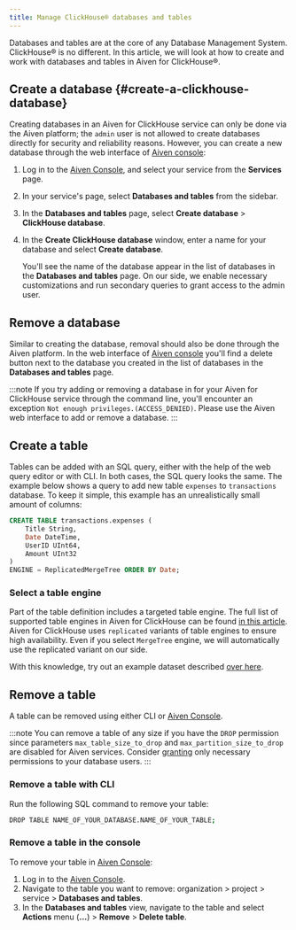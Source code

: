 ```yaml
---
title: Manage ClickHouse® databases and tables
---
```


Databases and tables are at the core of any Database Management System.
ClickHouse® is no different. In this article, we will look at how to
create and work with databases and tables in Aiven for ClickHouse®.

## Create a database {#create-a-clickhouse-database}

Creating databases in an Aiven for ClickHouse service can only be done
via the Aiven platform; the `admin` user is not allowed to create
databases directly for security and reliability reasons. However, you
can create a new database through the web interface of [Aiven
console](https://console.aiven.io/):

1.  Log in to the [Aiven Console](https://console.aiven.io/), and select
    your service from the **Services** page.

2.  In your service's page, select **Databases and tables** from the
    sidebar.

3.  In the **Databases and tables** page, select **Create database** >
    **ClickHouse database**.

4.  In the **Create ClickHouse database** window, enter a name for your
    database and select **Create database**.

    You\'ll see the name of the database appear in the list of databases
    in the **Databases and tables** page. On our side, we enable
    necessary customizations and run secondary queries to grant access
    to the admin user.

## Remove a database

Similar to creating the database, removal should also be done through
the Aiven platform. In the web interface of [Aiven
console](https://console.aiven.io/) you'll find a delete button next to
the database you created in the list of databases in the **Databases and
tables** page.

:::note
If you try adding or removing a database in for your Aiven for
ClickHouse service through the command line, you'll encounter an
exception `Not enough privileges.(ACCESS_DENIED)`. Please use the Aiven
web interface to add or remove a database.
:::

## Create a table

Tables can be added with an SQL query, either with the help of the web
query editor or with CLI. In both cases, the SQL query looks the same.
The example below shows a query to add new table `expenses` to
`transactions` database. To keep it simple, this example has an
unrealistically small amount of columns:

```sql
CREATE TABLE transactions.expenses (
    Title String,
    Date DateTime,
    UserID UInt64,
    Amount UInt32
)
ENGINE = ReplicatedMergeTree ORDER BY Date;
```

### Select a table engine

Part of the table definition includes a targeted table engine. The full
list of supported table engines in Aiven for ClickHouse can be found
[in this article](/docs/products/clickhouse/reference/supported-table-engines). Aiven for ClickHouse uses `replicated` variants of table
engines to ensure high availability. Even if you select `MergeTree`
engine, we will automatically use the replicated variant on our side.

With this knowledge, try out an example dataset described
[over here](/docs/products/clickhouse/howto/load-dataset).

## Remove a table

A table can be removed using either CLI or [Aiven
Console](https://console.aiven.io/).

:::note
You can remove a table of any size if you have the `DROP` permission
since parameters `max_table_size_to_drop` and
`max_partition_size_to_drop` are disabled for Aiven services. Consider
[granting](/docs/products/clickhouse/howto/manage-users-roles) only necessary permissions to your database users.
:::

### Remove a table with CLI

Run the following SQL command to remove your table:

```bash
DROP TABLE NAME_OF_YOUR_DATABASE.NAME_OF_YOUR_TABLE;
```

### Remove a table in the console

To remove your table in [Aiven Console](https://console.aiven.io/):

1.  Log in to the [Aiven Console](https://console.aiven.io/).
2.  Navigate to the table you want to remove: organization > project >
    service > **Databases and tables**.
3.  In the **Databases and tables** view, navigate to the table and
    select **Actions** menu (**...**) > **Remove** > **Delete
    table**.
